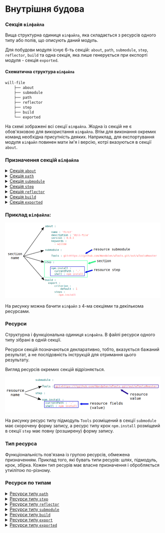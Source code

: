 # Внутрішня будова

### Секція <code>вілфайла</code>  

Вища структурна одиниця <code>вілфайла</code>, яка складається з ресурсів одного типу або полів, що описують даний модуль.

Для побудови модуля існує 6-ть секцій: `about`, `path`, `submodule`, `step`, `reflector`, `build` та одна секція, яка лише генерується при експорті модуля - секція `exported`.   

#### Схематична структура `вілфайла` 

```
will-file
    ├── about
    ├── submodule
    ├── path
    ├── reflector
    ├── step
    ├── build
    └── exported

```

На схемі зображені всі секції `вілфайла`. Жодна із секцій не є обов'язковою для використання `вілфайла`. Втім для виконання окремих команд необхідна присутність деяких. Наприклад, для експортування модуля `вілфайл` повинен мати ім'я і версію, котрі вказуються в секції `about`.

### Призначення секцій `вілфайла`

<details>
  <summary><a href="./concept/SectionAbout.md">Секція <code>about</code></a></summary>
  Секція містить описову інформація про модуль.
</details>
<details>
  <summary><a href="./concept/ResourcePath.md#Секція-path">Секція <code>path</code></a></summary>
  Секція містить перелік шляхів модуля для швидкого орієнтування в його файловій структурі.
</details>
<details>
  <summary><a href="./concept/Submodule.section.md">Секція <code>submodule</code></a></summary>
  Секція містить інформацію про підмодулі.
</details>
<details>
  <summary><a href="./concept/ResourceStep.md#Секція-step">Секція <code>step</code></a></summary>
  Секція містить кроки, які можуть бути застосовані збіркою для побудови модуля.
</details>
<details>
  <summary><a href="./concept/ResourceReflector.md#Секція-reflector">Секція <code>reflector</code></a></summary>
  Секція містить рефлектори - ресурси для виконання операцій над групами файлів.
</details>
<details>
  <summary><a href="./concept/ResourceBuild.md#Секція-build">Секція <code>build</code></a></summary>
  Ресурси секції (збірки) описують послідовність і умови виконання процедур створення модуля.
</details>
<details>
  <summary><a href="./concept/SectionExported.md">Секція <code>exported</code></a></summary>
  Секція <code>out-вілфайла</code>, програмно генерується при експортуванні модуля, містить перелік всіх експортованих файлів та використовується при імпортуванні даного модуля іншим.
</details>

### Приклад `вілфайла`:  

![will.file.inner.png](../../images/will.file.inner.png)  

На рисунку можна бачити `вілфайл` з 4-ма секціями та декількома ресурсами.

### Ресурси

Структурна і функціональна одиниця <code>вілфайла</code>. В файлі ресурси одного типу зібрані в одній секції.  

Ресурси секцій позначаються декларативно, тобто, вказується бажаний результат, а не послідовність інструкцій для отримання цього результату.

Вигляд ресурсів окремих секцій відрізняється.

![resource.png](../../images/resource.png)  

На рисунку ресурс типу підмодуль `Tools` розміщений в секції `submodule` має скорочену форму запису, а ресурс типу крок `npm.install` розміщеий в секції `step` має повну (розширену) форму запису.

### Тип ресурса

Функціональність пов'язана із групою ресурсів, обмежена призначенням. Приклад того, які бувать типи ресурів: шлях, підмодуль, крок, збірка. Кожен тип ресурів має власне призначення і обробляється утиілітою по-різному.

### Ресурси по типам

<details>
  <summary><a href="./ResourcePath.md.md#Ресурс-шлях">Ресурси типу <code>path</code></a></summary>
  Описують файлову структуру модуля, вказуючи шляхів до файлів даного модуля.
</details>
<details>
  <summary><a href="./ResourceStep.md#Ресурс-крок">Ресурси типу <code>step</code></a></summary>
  Ресурс секції <code>step</code>, який представляє собою інструкцію для виконання утилітою при побудові модуля. Описують операції та бажаний результат. Збірки складаються із кроків.
</details>
<details>
  <summary><a href="./ResourceReflector.md#Ресурс-рефлектор">Ресурси типу <code>reflector</code></a></summary>
  Призначені для вибірки групи файлів для здійснення над ними якоїсь операції.
</details>
<details>
  <summary><a href="./SubmodulesLocalAndRemote.md">Ресурси типу <code>submodule</code></a></summary>
  Є посиланнями на інші модулі, які можливо використати в якості підмодулів даного модуля.
</details>
<details>
  <summary><a href="./ResourceBuild.md#Ресурс-збірка">Ресурси типу <code>build</code></a></summary>
  Містять перелік кроків, котрі потрібно здійснити щоб збудувати модуль.
</details>
<details>
  <summary><a href="./ResourceBuild.md#Ресурс-експорт">Ресурси типу <code>export</code></a></summary>
  Це особливий вид збірки, результатом виконання, якої є згенерованй `out-вілфайл`, що може бути використаний іншим модулем.
</details>
<details>
  <summary><a href="./SectionExported.md#Секція-exported">Ресурси типу <code>exported</code></a></summary>
  Цей ресурс генерується при експортуванні модуля і наявний лише в згенерованих файлах. <code>out-вілфайл</code> має рівно стільки ресурсів типу <code>exported</code> скільки разів було виконано експортування даного модуля для різних експортів. Ресурси цього типу включають описові поля і перелік експортованих файлів.
</details>
